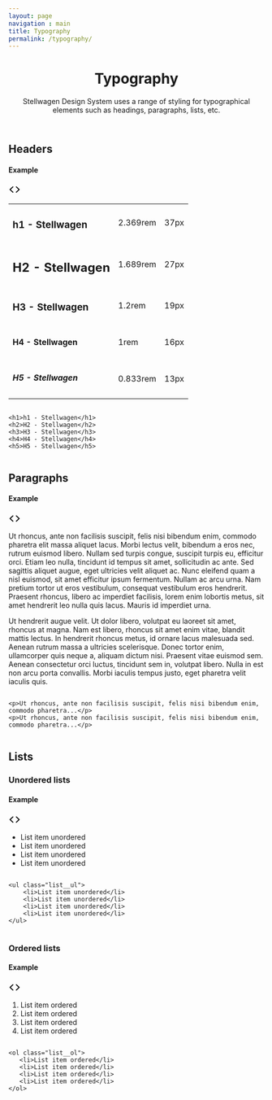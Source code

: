 ```yaml
---
layout: page
navigation : main
title: Typography
permalink: /typography/
---
```


<header class="main__header">
		<h1 class="main__header--header">Typography</h1>
		<p>Stellwagen Design System uses a range of styling for typographical elements such as headings, paragraphs, lists, etc.</p>
</header>

<section class="main__block">
  <h2>Headers</h2>
  <section class="demos">
    <div class="demos__header">
      <h4>Example</h4>
      <a class="code__action">
        <span class="icon icon__size--medium icon__color--action">
          <svg width="24px" height="24px" viewBox="0 0 24 24">
            <g fill="inherit">
                <path d="M9.32923367,16.8036682 C9.71565227,17.1644938 9.71565227,17.7495076 9.32923367,18.1103332 C8.94281508,18.4711588 8.31630675,18.4711588 7.92988816,18.1103332 L2.28981395,12.8438087 C1.90339535,12.4829831 1.90339535,11.8979693 2.28981395,11.5371437 L7.92988816,6.27061918 C8.31630675,5.90979361 8.94281508,5.90979361 9.32923367,6.27061918 C9.71565227,6.63144475 9.71565227,7.21645859 9.32923367,7.57728416 L4.38883222,12.1904762 L9.32923367,16.8036682 Z M14.6707663,7.57728416 C14.2843477,7.21645859 14.2843477,6.63144475 14.6707663,6.27061918 C15.0571849,5.90979361 15.6836932,5.90979361 16.0701118,6.27061918 L21.7101861,11.5371437 C22.0966046,11.8979693 22.0966046,12.4829831 21.7101861,12.8438087 L16.0701118,18.1103332 C15.6836932,18.4711588 15.0571849,18.4711588 14.6707663,18.1103332 C14.2843477,17.7495076 14.2843477,17.1644938 14.6707663,16.8036682 L19.6111678,12.1904762 L14.6707663,7.57728416 Z"></path>
            </g>
          </svg>
        </span>
      </a>
    </div>
    <div class="demos__body">
      <div>
        <table class="table table__comfy styles__headers">
          <tbody>
            <tr>
              <td>
                <h1 class="u__margin-bottom--0">h1 - Stellwagen</h1>
              </td>
              <td>2.369rem</td>
              <td>37px</td>
            </tr>
            <tr>
              <td>
                <h2 class="u__margin-bottom--0">H2 - Stellwagen</h2>
                <!-- react-text: 31 --> <!-- /react-text --></td>
              <td>1.689rem</td>
              <td>27px</td>
            </tr>
            <tr>
              <td>
                <h3 class="u__margin-bottom--0">H3 - Stellwagen</h3>
              </td>
              <td>1.2rem</td>
              <td>19px</td>
            </tr>
            <tr>
              <td>
                <h4 class="u__margin-bottom--0">H4 - Stellwagen</h4>
              </td>
              <td>1rem</td>
              <td>16px</td>
            </tr>
            <tr>
              <td>
                <h5 class="u__margin-bottom--0">H5 - Stellwagen</h5>
              </td>
              <td>0.833rem</td>
              <td>13px</td>
            </tr>
          </tbody>
        </table>
      </div>
    </div>
    <div class="demos__code">
      <div class="code__samples">
        <pre><code class="html hljs xml">
&lt;h1&gt;h1 - Stellwagen&lt;/h1&gt;
&lt;h2&gt;H2 - Stellwagen&lt;/h2&gt;
&lt;h3&gt;H3 - Stellwagen&lt;/h3&gt;
&lt;h4&gt;H4 - Stellwagen&lt;/h4&gt;
&lt;h5&gt;H5 - Stellwagen&lt;/h5&gt;
        </code></pre>
      </div>
    </div>
  </section>
</section>

<section class="main__block">
  <h2>Paragraphs</h2>
  <section class="demos">
    <div class="demos__header">
      <h4>Example</h4>
      <a class="code__action">
        <span class="icon icon__size--medium icon__color--action">
          <svg width="24px" height="24px" viewBox="0 0 24 24">
            <g fill="inherit">
                <path d="M9.32923367,16.8036682 C9.71565227,17.1644938 9.71565227,17.7495076 9.32923367,18.1103332 C8.94281508,18.4711588 8.31630675,18.4711588 7.92988816,18.1103332 L2.28981395,12.8438087 C1.90339535,12.4829831 1.90339535,11.8979693 2.28981395,11.5371437 L7.92988816,6.27061918 C8.31630675,5.90979361 8.94281508,5.90979361 9.32923367,6.27061918 C9.71565227,6.63144475 9.71565227,7.21645859 9.32923367,7.57728416 L4.38883222,12.1904762 L9.32923367,16.8036682 Z M14.6707663,7.57728416 C14.2843477,7.21645859 14.2843477,6.63144475 14.6707663,6.27061918 C15.0571849,5.90979361 15.6836932,5.90979361 16.0701118,6.27061918 L21.7101861,11.5371437 C22.0966046,11.8979693 22.0966046,12.4829831 21.7101861,12.8438087 L16.0701118,18.1103332 C15.6836932,18.4711588 15.0571849,18.4711588 14.6707663,18.1103332 C14.2843477,17.7495076 14.2843477,17.1644938 14.6707663,16.8036682 L19.6111678,12.1904762 L14.6707663,7.57728416 Z"></path>
            </g>
          </svg>
        </span>
      </a>
    </div>
    <div class="demos__body">
      <div>
        <p>Ut rhoncus, ante non facilisis suscipit, felis nisi bibendum enim, commodo pharetra elit massa aliquet lacus. Morbi lectus velit, bibendum a eros nec, rutrum euismod libero. Nullam sed turpis congue, suscipit turpis eu, efficitur orci. Etiam leo nulla, tincidunt id tempus sit amet, sollicitudin ac ante. Sed sagittis aliquet augue, eget ultricies velit aliquet ac. Nunc eleifend quam a nisl euismod, sit amet efficitur ipsum fermentum. Nullam ac arcu urna. Nam pretium tortor ut eros vestibulum, consequat vestibulum eros hendrerit. Praesent rhoncus, libero ac imperdiet facilisis, lorem enim lobortis metus, sit amet hendrerit leo nulla quis lacus. Mauris id imperdiet urna.</p>
        <p>Ut hendrerit augue velit. Ut dolor libero, volutpat eu laoreet sit amet, rhoncus at magna. Nam est libero, rhoncus sit amet enim vitae, blandit mattis lectus. In hendrerit rhoncus metus, id ornare lacus malesuada sed. Aenean rutrum massa a ultricies scelerisque. Donec tortor enim, ullamcorper quis neque a, aliquam dictum nisi. Praesent vitae euismod sem. Aenean consectetur orci luctus, tincidunt sem in, volutpat libero. Nulla in est non arcu porta convallis. Morbi iaculis tempus justo, eget pharetra velit iaculis quis.</p>
      </div>
    </div>
    <div class="demos__code">
      <div class="code__samples">
        <pre><code class="html">
&lt;p&gt;Ut rhoncus, ante non facilisis suscipit, felis nisi bibendum enim, commodo pharetra...&lt;/p&gt;
&lt;p&gt;Ut rhoncus, ante non facilisis suscipit, felis nisi bibendum enim, commodo pharetra...&lt;/p&gt;
        </code></pre>
      </div>
    </div>
  </section>
</section>

<section class="main__block">
  <h2>Lists</h2>
  <h3>Unordered lists</h3>
  <section class="demos">
    <div class="demos__header">
      <h4>Example</h4>
      <a class="code__action">
        <span class="icon icon__size--medium icon__color--action">
          <svg width="24px" height="24px" viewBox="0 0 24 24">
            <g fill="inherit">
                <path d="M9.32923367,16.8036682 C9.71565227,17.1644938 9.71565227,17.7495076 9.32923367,18.1103332 C8.94281508,18.4711588 8.31630675,18.4711588 7.92988816,18.1103332 L2.28981395,12.8438087 C1.90339535,12.4829831 1.90339535,11.8979693 2.28981395,11.5371437 L7.92988816,6.27061918 C8.31630675,5.90979361 8.94281508,5.90979361 9.32923367,6.27061918 C9.71565227,6.63144475 9.71565227,7.21645859 9.32923367,7.57728416 L4.38883222,12.1904762 L9.32923367,16.8036682 Z M14.6707663,7.57728416 C14.2843477,7.21645859 14.2843477,6.63144475 14.6707663,6.27061918 C15.0571849,5.90979361 15.6836932,5.90979361 16.0701118,6.27061918 L21.7101861,11.5371437 C22.0966046,11.8979693 22.0966046,12.4829831 21.7101861,12.8438087 L16.0701118,18.1103332 C15.6836932,18.4711588 15.0571849,18.4711588 14.6707663,18.1103332 C14.2843477,17.7495076 14.2843477,17.1644938 14.6707663,16.8036682 L19.6111678,12.1904762 L14.6707663,7.57728416 Z"></path>
            </g>
          </svg>
        </span>
      </a>
    </div>
    <div class="demos__body">
        <ul class="list__ul u__margin-bottom--0">
          <li>List item unordered</li>
          <li>List item unordered</li>
          <li>List item unordered</li>
          <li>List item unordered</li>
        </ul>
    </div>
    <div class="demos__code">
      <div class="code__samples">
        <pre><code class="html">
&#x3C;ul class=&#x22;list__ul&#x22;&#x3E;
    &#x3C;li&#x3E;List item unordered&#x3C;/li&#x3E;
    &#x3C;li&#x3E;List item unordered&#x3C;/li&#x3E;
    &#x3C;li&#x3E;List item unordered&#x3C;/li&#x3E;
    &#x3C;li&#x3E;List item unordered&#x3C;/li&#x3E;
&#x3C;/ul&#x3E;
        </code></pre>
      </div>
    </div>
  </section>
  <h3>Ordered lists</h3>
  <section class="demos">
    <div class="demos__header">
      <h4>Example</h4>
      <a class="code__action">
        <span class="icon icon__size--medium icon__color--action">
          <svg width="24px" height="24px" viewBox="0 0 24 24">
            <g fill="inherit">
                <path d="M9.32923367,16.8036682 C9.71565227,17.1644938 9.71565227,17.7495076 9.32923367,18.1103332 C8.94281508,18.4711588 8.31630675,18.4711588 7.92988816,18.1103332 L2.28981395,12.8438087 C1.90339535,12.4829831 1.90339535,11.8979693 2.28981395,11.5371437 L7.92988816,6.27061918 C8.31630675,5.90979361 8.94281508,5.90979361 9.32923367,6.27061918 C9.71565227,6.63144475 9.71565227,7.21645859 9.32923367,7.57728416 L4.38883222,12.1904762 L9.32923367,16.8036682 Z M14.6707663,7.57728416 C14.2843477,7.21645859 14.2843477,6.63144475 14.6707663,6.27061918 C15.0571849,5.90979361 15.6836932,5.90979361 16.0701118,6.27061918 L21.7101861,11.5371437 C22.0966046,11.8979693 22.0966046,12.4829831 21.7101861,12.8438087 L16.0701118,18.1103332 C15.6836932,18.4711588 15.0571849,18.4711588 14.6707663,18.1103332 C14.2843477,17.7495076 14.2843477,17.1644938 14.6707663,16.8036682 L19.6111678,12.1904762 L14.6707663,7.57728416 Z"></path>
            </g>
          </svg>
        </span>
      </a>
    </div>
    <div class="demos__body">
        <ol class="list__ol u__margin-bottom--0">
          <li>List item ordered</li>
          <li>List item ordered</li>
          <li>List item ordered</li>
          <li>List item ordered</li>
        </ol>
    </div>
    <div class="demos__code">
      <div class="code__samples">
        <pre><code class="html">
&#x3C;ol class=&#x22;list__ol&#x22;&#x3E;
   &#x3C;li&#x3E;List item ordered&#x3C;/li&#x3E;
   &#x3C;li&#x3E;List item ordered&#x3C;/li&#x3E;
   &#x3C;li&#x3E;List item ordered&#x3C;/li&#x3E;
   &#x3C;li&#x3E;List item ordered&#x3C;/li&#x3E;
&#x3C;/ol&#x3E;
        </code></pre>
      </div>
    </div>
  </section>
</section>
